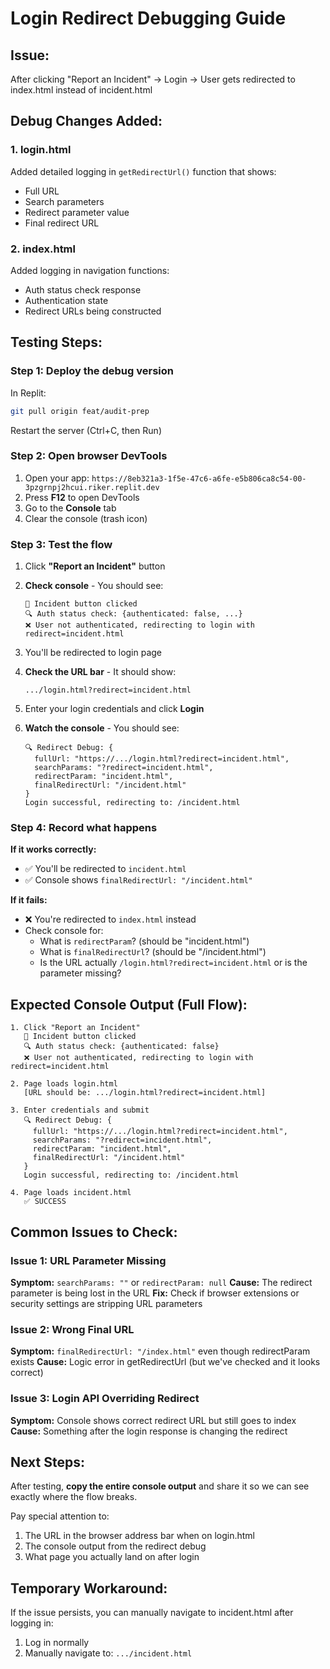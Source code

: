 # Login Redirect Debugging Guide

## Issue:
After clicking "Report an Incident" → Login → User gets redirected to index.html instead of incident.html

## Debug Changes Added:

### 1. login.html
Added detailed logging in `getRedirectUrl()` function that shows:
- Full URL
- Search parameters
- Redirect parameter value
- Final redirect URL

### 2. index.html
Added logging in navigation functions:
- Auth status check response
- Authentication state
- Redirect URLs being constructed

## Testing Steps:

### Step 1: Deploy the debug version

In Replit:
```bash
git pull origin feat/audit-prep
```

Restart the server (Ctrl+C, then Run)

### Step 2: Open browser DevTools

1. Open your app: `https://8eb321a3-1f5e-47c6-a6fe-e5b806ca8c54-00-3pzgrnpj2hcui.riker.replit.dev`
2. Press **F12** to open DevTools
3. Go to the **Console** tab
4. Clear the console (trash icon)

### Step 3: Test the flow

1. Click **"Report an Incident"** button
2. **Check console** - You should see:
   ```
   📝 Incident button clicked
   🔍 Auth status check: {authenticated: false, ...}
   ❌ User not authenticated, redirecting to login with redirect=incident.html
   ```

3. You'll be redirected to login page
4. **Check the URL bar** - It should show:
   ```
   .../login.html?redirect=incident.html
   ```

5. Enter your login credentials and click **Login**
6. **Watch the console** - You should see:
   ```
   🔍 Redirect Debug: {
     fullUrl: "https://.../login.html?redirect=incident.html",
     searchParams: "?redirect=incident.html",
     redirectParam: "incident.html",
     finalRedirectUrl: "/incident.html"
   }
   Login successful, redirecting to: /incident.html
   ```

### Step 4: Record what happens

**If it works correctly:**
- ✅ You'll be redirected to `incident.html`
- ✅ Console shows `finalRedirectUrl: "/incident.html"`

**If it fails:**
- ❌ You're redirected to `index.html` instead
- Check console for:
  - What is `redirectParam`? (should be "incident.html")
  - What is `finalRedirectUrl`? (should be "/incident.html")
  - Is the URL actually `/login.html?redirect=incident.html` or is the parameter missing?

## Expected Console Output (Full Flow):

```
1. Click "Report an Incident"
   📝 Incident button clicked
   🔍 Auth status check: {authenticated: false}
   ❌ User not authenticated, redirecting to login with redirect=incident.html

2. Page loads login.html
   [URL should be: .../login.html?redirect=incident.html]

3. Enter credentials and submit
   🔍 Redirect Debug: {
     fullUrl: "https://.../login.html?redirect=incident.html",
     searchParams: "?redirect=incident.html",
     redirectParam: "incident.html",
     finalRedirectUrl: "/incident.html"
   }
   Login successful, redirecting to: /incident.html

4. Page loads incident.html
   ✅ SUCCESS
```

## Common Issues to Check:

### Issue 1: URL Parameter Missing
**Symptom:** `searchParams: ""` or `redirectParam: null`
**Cause:** The redirect parameter is being lost in the URL
**Fix:** Check if browser extensions or security settings are stripping URL parameters

### Issue 2: Wrong Final URL
**Symptom:** `finalRedirectUrl: "/index.html"` even though redirectParam exists
**Cause:** Logic error in getRedirectUrl (but we've checked and it looks correct)

### Issue 3: Login API Overriding Redirect
**Symptom:** Console shows correct redirect URL but still goes to index
**Cause:** Something after the login response is changing the redirect

## Next Steps:

After testing, **copy the entire console output** and share it so we can see exactly where the flow breaks.

Pay special attention to:
1. The URL in the browser address bar when on login.html
2. The console output from the redirect debug
3. What page you actually land on after login

## Temporary Workaround:

If the issue persists, you can manually navigate to incident.html after logging in:
1. Log in normally
2. Manually navigate to: `.../incident.html`
